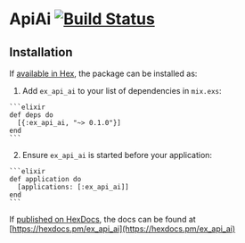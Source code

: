 # ApiAi [![Build Status](https://travis-ci.org/enilsen16/ex_api.ai.svg?branch=master)](https://travis-ci.org/enilsen16/ex_api.ai)

## Installation

If [available in Hex](https://hex.pm/docs/publish), the package can be installed as:

  1. Add `ex_api_ai` to your list of dependencies in `mix.exs`:

    ```elixir
    def deps do
      [{:ex_api_ai, "~> 0.1.0"}]
    end
    ```

  2. Ensure `ex_api_ai` is started before your application:

    ```elixir
    def application do
      [applications: [:ex_api_ai]]
    end
    ```

If [published on HexDocs](https://hex.pm/docs/tasks#hex_docs), the docs can
be found at [https://hexdocs.pm/ex_api_ai](https://hexdocs.pm/ex_api_ai)
